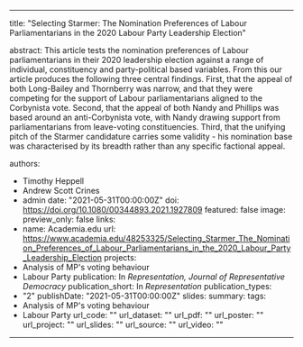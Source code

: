 ---
title: "Selecting Starmer: The Nomination Preferences of Labour Parliamentarians in the 2020 Labour Party Leadership Election"

abstract: This article tests the nomination preferences of Labour parliamentarians in their 2020 leadership election against a range of individual, constituency and party-political based variables. From this our article produces the following three central findings. First, that the appeal of both Long-Bailey and Thornberry was narrow, and that they were competing for the support of Labour parliamentarians aligned to the Corbynista vote. Second, that the appeal of both Nandy and Phillips was based around an anti-Corbynista vote, with Nandy drawing support from parliamentarians from leave-voting constituencies. Third, that the unifying pitch of the Starmer candidature carries some validity - his nomination base was characterised by its breadth rather than any specific factional appeal.

authors:
- Timothy Heppell
- Andrew Scott Crines
- admin
date: "2021-05-31T00:00:00Z"
doi: https://doi.org/10.1080/00344893.2021.1927809
featured: false
image:
  preview_only: false
links:
- name: Academia.edu
  url: https://www.academia.edu/48253325/Selecting_Starmer_The_Nomination_Preferences_of_Labour_Parliamentarians_in_the_2020_Labour_Party_Leadership_Election
projects:
- Analysis of MP's voting behaviour
- Labour Party
publication: In *Representation, Journal of Representative Democracy*
publication_short: In *Representation*
publication_types:
- "2"
publishDate: "2021-05-31T00:00:00Z"
slides: 
summary:
tags:
- Analysis of MP's voting behaviour
- Labour Party
url_code: ""
url_dataset: ""
url_pdf: ""
url_poster: ""
url_project: ""
url_slides: ""
url_source: ""
url_video: ""
------
